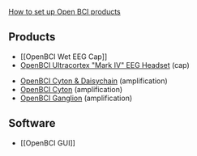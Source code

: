 [How to set up Open BCI products](https://docs.google.com/document/d/1t7J3HIWkAL-0ryzGdOWXVq6LT_B7E0RlaZHDBdEPonE/edit)
## Products
* [[OpenBCI Wet EEG Cap]]
* [OpenBCI Ultracortex "Mark IV" EEG Headset](https://shop.openbci.com/products/ultracortex-mark-iv?variant=23280742019) (cap)
- [OpenBCI Cyton & Daisychain](https://docs.google.com/document/d/1VdbotP-u7viY7Pc0rEK3LQpXyJ-KplmHd4YURwHoh7A/edit) (amplification)
- [OpenBCI Cyton](https://shop.openbci.com/products/cyton-biosensing-board-8-channel) (amplification)
- [OpenBCI Ganglion](https://shop.openbci.com/products/ganglion-board) (amplification)
## Software
* [[OpenBCI GUI]]